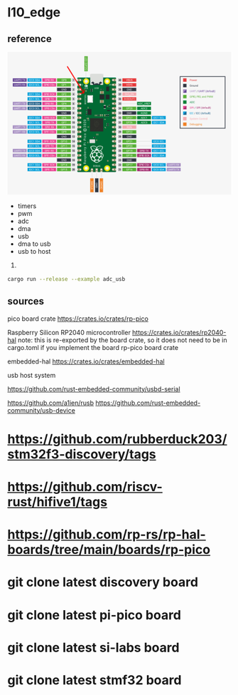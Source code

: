 # l10_edge

## reference

![Alt Text](./docs/datasheet.png)


* timers
* pwm
* adc
* dma
* usb
* dma to usb
* usb to host


1. 
```bash
cargo run --release --example adc_usb
```

## sources

pico board crate
https://crates.io/crates/rp-pico

Raspberry Silicon RP2040 microcontroller
https://crates.io/crates/rp2040-hal
note: this is re-exported by the board crate, so it does not need to be in cargo.toml if you implement the board rp-pico board crate 

embedded-hal
https://crates.io/crates/embedded-hal


usb host system

https://github.com/rust-embedded-community/usbd-serial

https://github.com/a1ien/rusb
https://github.com/rust-embedded-community/usb-device


# https://github.com/rubberduck203/stm32f3-discovery/tags
# https://github.com/riscv-rust/hifive1/tags
# https://github.com/rp-rs/rp-hal-boards/tree/main/boards/rp-pico
# git clone latest discovery board
# git clone latest pi-pico board
# git clone latest si-labs board
# git clone latest stmf32 board
